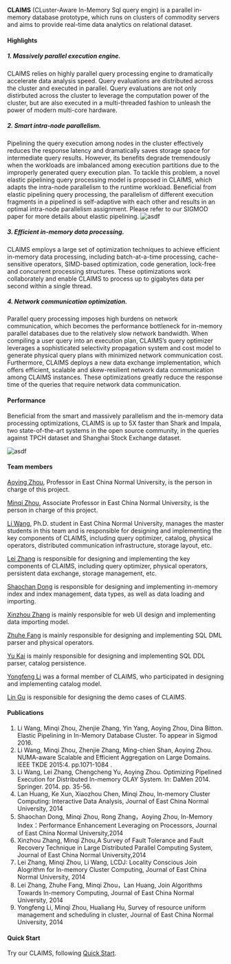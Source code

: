 **CLAIMS** (CLuster-Aware In-Memory Sql query engin) is a parallel in-memory database prototype, which runs on clusters of commodity servers and aims to provide real-time data analytics on relational dataset. 

#### Highlights

##### 1. Massively parallel execution engine.

CLAIMS relies on highly parallel query processing engine to dramatically accelerate data analysis speed. Query evaluations are distributed across the cluster and executed in parallel. Query evaluations are not only distirbuted across the cluster to leverage the computation power of the cluster, but are also executed in a multi-threaded fashion to unleash the power of modern multi-core hardware.


##### 2. Smart intra-node parallelism. 

Pipelining the query execution among nodes in the cluster effectively reduces the response latency and dramatically saves storage space for intermediate query results. However, its benefits degrade tremendously when the workloads are imbalanced among execution partitions due to the improperly generated query execution plan. To tackle this problem, a novel elastic pipelining query processing model is proposed in CLAIMS, which adapts the intra-node parallelism to the runtime workload. Beneficial from elastic pipelining query processing, the parallelism of different execution fragments in a pipelined is self-adaptive with each other and results in an optimal intra-node parallelism assignment. Please refer to our SIGMOD paper for more details about elastic pipelining.
![asdf](http://dase.ecnu.edu.cn/liwang/images/elastic_pipeline.jpg)



##### 3. Efficient in-memory data processing.

CLAIMS employs a large set of optimization techniques to achieve efficient in-memory data processing, including batch-at-a-time processing, cache-sensitive operators, SIMD-based optimization, code generation, lock-free and concurrent processing structures. These optimizations work collaborately and enable CLAIMS to process up to gigabytes data per second within a single thread.

##### 4. Network communication optimization. 
Parallel query processing imposes high burdens on network communication, which becomes the performance bottleneck for in-memory parallel databases due to the relatively slow network bandwidth. When compiling a user query into an execution plan, CLAIMS’s query optimizer leverages a sophisticated selectivity propagation system and cost model to generate physical query plans with minimized network communication cost. Furthermore, CLAIMS deploys a new data exchange implementation, which offers efficient, scalable and skew-resilient network data communication among CLAIMS instances. These optimizations greatly reduce the response time of the queries that require network data communication.

#### Performance
Beneficial from the smart and massively parallelism and the in-memory data processing optimizations, CLAIMS is up to 5X faster than Shark and Impala, two state-of-the-art systems in the open source community, in the queries against TPCH dataset and Shanghai Stock Exchange dataset.

![asdf](http://dase.ecnu.edu.cn/liwang/images/compare.jpg)

#### Team members
[Aoying Zhou](http://case.ecnu.edu.cn), Professor in East China Normal University, is the person in charge of this project.

[Minqi Zhou](https://github.com/polpo1980), Associate Professor in East China Normal University, is the person in charge of this project.

[Li Wang](https://github.com/wangli1426), Ph.D. student in East China Normal University, manages the master students in this team and is responsible for designing and implementing the key components of CLAIMS, including query optimizer, catalog, physical operators, distributed communication infrastructure, storage layout, etc.

[Lei Zhang](https://github.com/egraldlo) is responsible for designing and implementing the key components of CLAIMS, including query optimizer, physical operators, persistent data exchange, storage management, etc.

[Shaochan Dong](https://github.com/scdong) is responsible for designing and implementing in-memory index and index management, data types, as well as data loading and importing.

[Xinzhou Zhang]() is mainly responsible for web UI design and implementing data importing model.

[Zhuhe Fang](https://github.com/fzhedu) is mainly responsible for designing and implementing SQL DML parser and physical operators.

[Yu Kai](https://github.com/yukai2014) is mainly responsible for designing and implementing SQL DDL parser, catalog persistence.

[Yongfeng Li](https://github.com/NagamineLee) was a formal member of CLAIMS, who participated in designing and implementing catalog model.

[Lin Gu]() is responsible for designing the demo cases of CLAIMS.

#### Publications

1. Li Wang, Minqi Zhou, Zhenjie Zhang, Yin Yang, Aoying Zhou, Dina Bitton. Elastic Pipelining in In-Memory Database Cluster. To appear in Sigmod 2016.
2. Li Wang, Minqi Zhou, Zhenjie Zhang, Ming-chien Shan, Aoying Zhou. NUMA-aware Scalable and Efficient Aggregation on Large Domains. IEEE TKDE 2015:4. pp.1071-1084 .
3. Li Wang, Lei Zhang, Chengcheng Yu, Aoying Zhou. Optimizing Pipelined Execution for Distributed In-memory OLAY System. In: DaMen 2014. Springer. 2014. pp. 35-56.
4. Lan Huang, Ke Xun, Xiaozhou Chen, Minqi Zhou, In-memory Cluster Computing: Interactive Data Analysis, Journal of East China Normal University, 2014
5. Shaochan Dong, Minqi Zhou, Rong Zhang，Aoying Zhou, In-Memory Index：Performance Enhancement Leveraging on Processors, Journal of East China Normal University,2014
6. Xinzhou Zhang, Minqi Zhou,A Survey of Fault Tolerance and Fault Recovery Technique in Large Distributed Parallel Computing System, Journal of East China Normal University,2014
7. Lei Zhang, Minqi Zhou, Li Wang, LCDJ: Locality Conscious Join Alogrithm for In-memory Cluster Computing, Journal of East China Normal University, 2014
8. Lei Zhang, Zhuhe Fang, Minqi Zhou，Lan Huang, Join Algorithms Towards In-memory Computing, Journal of East China Normal University, 2014
9. Yongfeng Li, Minqi Zhou, Hualiang Hu, Survey of resource uniform management and scheduling in cluster, Journal of East China Normal University, 2014

#### Quick Start
Try our CLAIMS, following [Quick Start](https://github.com/dase/CLAIMS/wiki).
